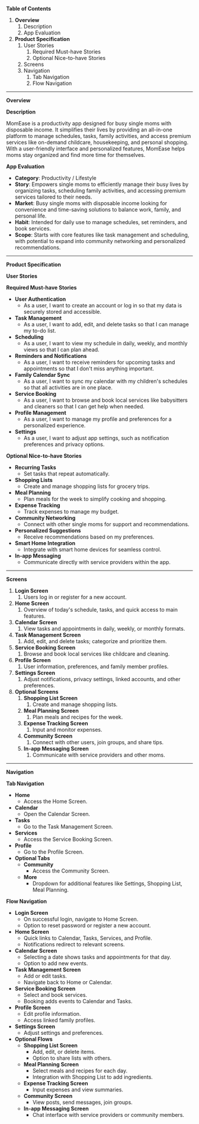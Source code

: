 **Table of Contents**

1. **Overview**
   1. Description
   1. App Evaluation
1. **Product Specification**
   1. User Stories
      1. Required Must-have Stories
      1. Optional Nice-to-have Stories
   1. Screens
   1. Navigation
      1. Tab Navigation
      1. Flow Navigation
-----
**Overview**

**Description**

MomEase is a productivity app designed for busy single moms with disposable income. It simplifies their lives by providing an all-in-one platform to manage schedules, tasks, family activities, and access premium services like on-demand childcare, housekeeping, and personal shopping. With a user-friendly interface and personalized features, MomEase helps moms stay organized and find more time for themselves.

**App Evaluation**

- **Category**: Productivity / Lifestyle
- **Story**: Empowers single moms to efficiently manage their busy lives by organizing tasks, scheduling family activities, and accessing premium services tailored to their needs.
- **Market**: Busy single moms with disposable income looking for convenience and time-saving solutions to balance work, family, and personal life.
- **Habit**: Intended for daily use to manage schedules, set reminders, and book services.
- **Scope**: Starts with core features like task management and scheduling, with potential to expand into community networking and personalized recommendations.
-----
**Product Specification**

**User Stories**

**Required Must-have Stories**

- **User Authentication**
  - As a user, I want to create an account or log in so that my data is securely stored and accessible.
- **Task Management**
  - As a user, I want to add, edit, and delete tasks so that I can manage my to-do list.
- **Scheduling**
  - As a user, I want to view my schedule in daily, weekly, and monthly views so that I can plan ahead.
- **Reminders and Notifications**
  - As a user, I want to receive reminders for upcoming tasks and appointments so that I don't miss anything important.
- **Family Calendar Sync**
  - As a user, I want to sync my calendar with my children's schedules so that all activities are in one place.
- **Service Booking**
  - As a user, I want to browse and book local services like babysitters and cleaners so that I can get help when needed.
- **Profile Management**
  - As a user, I want to manage my profile and preferences for a personalized experience.
- **Settings**
  - As a user, I want to adjust app settings, such as notification preferences and privacy options.

**Optional Nice-to-have Stories**

- **Recurring Tasks**
  - Set tasks that repeat automatically.
- **Shopping Lists**
  - Create and manage shopping lists for grocery trips.
- **Meal Planning**
  - Plan meals for the week to simplify cooking and shopping.
- **Expense Tracking**
  - Track expenses to manage my budget.
- **Community Networking**
  - Connect with other single moms for support and recommendations.
- **Personalized Suggestions**
  - Receive recommendations based on my preferences.
- **Smart Home Integration**
  - Integrate with smart home devices for seamless control.
- **In-app Messaging**
  - Communicate directly with service providers within the app.
-----
**Screens**

1. **Login Screen**
   1. Users log in or register for a new account.
1. **Home Screen**
   1. Overview of today's schedule, tasks, and quick access to main features.
1. **Calendar Screen**
   1. View tasks and appointments in daily, weekly, or monthly formats.
1. **Task Management Screen**
   1. Add, edit, and delete tasks; categorize and prioritize them.
1. **Service Booking Screen**
   1. Browse and book local services like childcare and cleaning.
1. **Profile Screen**
   1. User information, preferences, and family member profiles.
1. **Settings Screen**
   1. Adjust notifications, privacy settings, linked accounts, and other preferences.
1. **Optional Screens**
   1. **Shopping List Screen**
      1. Create and manage shopping lists.
   1. **Meal Planning Screen**
      1. Plan meals and recipes for the week.
   1. **Expense Tracking Screen**
      1. Input and monitor expenses.
   1. **Community Screen**
      1. Connect with other users, join groups, and share tips.
   1. **In-app Messaging Screen**
      1. Communicate with service providers and other moms.
-----
**Navigation**

**Tab Navigation**

- **Home**
  - Access the Home Screen.
- **Calendar**
  - Open the Calendar Screen.
- **Tasks**
  - Go to the Task Management Screen.
- **Services**
  - Access the Service Booking Screen.
- **Profile**
  - Go to the Profile Screen.
- **Optional Tabs**
  - **Community**
    - Access the Community Screen.
  - **More**
    - Dropdown for additional features like Settings, Shopping List, Meal Planning.

**Flow Navigation**

- **Login Screen**
  - On successful login, navigate to Home Screen.
  - Option to reset password or register a new account.
- **Home Screen**
  - Quick links to Calendar, Tasks, Services, and Profile.
  - Notifications redirect to relevant screens.
- **Calendar Screen**
  - Selecting a date shows tasks and appointments for that day.
  - Option to add new events.
- **Task Management Screen**
  - Add or edit tasks.
  - Navigate back to Home or Calendar.
- **Service Booking Screen**
  - Select and book services.
  - Booking adds events to Calendar and Tasks.
- **Profile Screen**
  - Edit profile information.
  - Access linked family profiles.
- **Settings Screen**
  - Adjust settings and preferences.
- **Optional Flows**
  - **Shopping List Screen**
    - Add, edit, or delete items.
    - Option to share lists with others.
  - **Meal Planning Screen**
    - Select meals and recipes for each day.
    - Integration with Shopping List to add ingredients.
  - **Expense Tracking Screen**
    - Input expenses and view summaries.
  - **Community Screen**
    - View posts, send messages, join groups.
  - **In-app Messaging Screen**
    - Chat interface with service providers or community members.
   
   





